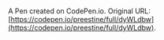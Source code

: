# 

A Pen created on CodePen.io. Original URL: [https://codepen.io/preestine/full/dyWLdbw](https://codepen.io/preestine/full/dyWLdbw).


